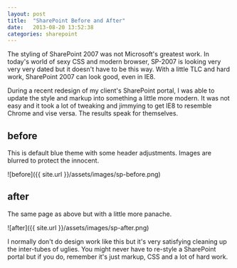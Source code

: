 ```yaml
---
layout: post
title:  "SharePoint Before and After"
date:   2013-08-20 13:52:38
categories: sharepoint
---
```


The styling of SharePoint 2007 was not Microsoft's greatest work. In today's world of sexy CSS and modern browser, SP-2007 is looking very very very dated but it doesn't have to be this way. With a little TLC and hard work, SharePoint 2007 can look good, even in IE8.

During a recent redesign of my client's SharePoint portal, I was able to update the style and markup into something a little more modern. It was not easy and it took a lot of tweaking and jimmying to get IE8 to resemble Chrome and vise versa. The results speak for themselves.

## before

This is default blue theme with some header adjustments. Images are blurred to protect the innocent.

![before]({{ site.url }}/assets/images/sp-before.png)

## after

The same page as above but with a little more panache.

![after]({{ site.url }}/assets/images/sp-after.png)

I normally don't do design work like this but it's very satisfying cleaning up the inter-tubes of uglies. You might never have to re-style a SharePoint portal but if you do, remember it's just markup, CSS and a lot of hard work.  